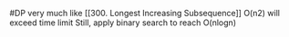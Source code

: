 #DP 
very much like [[300. Longest Increasing Subsequence]]
O(n2) will exceed time limit
Still, apply binary search to reach O(nlogn)
